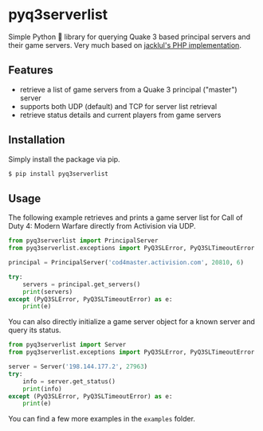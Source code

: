 # pyq3serverlist

Simple Python 🐍 library for querying Quake 3 based principal servers and their game servers. Very much based on [jacklul's PHP implementation](https://github.com/jacklul/q3serverlist).

## Features
- retrieve a list of game servers from a Quake 3 principal ("master") server
- supports both UDP (default) and TCP for server list retrieval
- retrieve status details and current players from game servers

## Installation
Simply install the package via pip.

```bash
$ pip install pyq3serverlist
```

## Usage
The following example retrieves and prints a game server list for Call of Duty 4: Modern Warfare directly from Activision via UDP.

```python
from pyq3serverlist import PrincipalServer
from pyq3serverlist.exceptions import PyQ3SLError, PyQ3SLTimeoutError

principal = PrincipalServer('cod4master.activision.com', 20810, 6)

try:
    servers = principal.get_servers()
    print(servers)
except (PyQ3SLError, PyQ3SLTimeoutError) as e:
    print(e)
```

You can also directly initialize a game server object for a known server and query its status.

```python
from pyq3serverlist import Server
from pyq3serverlist.exceptions import PyQ3SLError, PyQ3SLTimeoutError

server = Server('198.144.177.2', 27963)
try:
    info = server.get_status()
    print(info)
except (PyQ3SLError, PyQ3SLTimeoutError) as e:
    print(e)
```

You can find a few more examples in the `examples` folder.